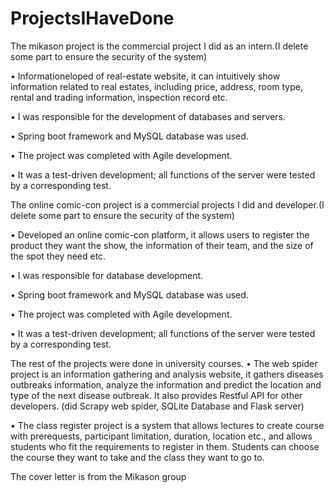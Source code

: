 # ProjectsIHaveDone
The mikason project is the commercial project I did as an intern.(I delete some part to ensure the security of the system)

  • Informationeloped of real-estate website, it can intuitively show information related to real estates, including price, 
    address, room type, rental and trading information, inspection record etc.

  • I was responsible for the development of databases and servers.

  • Spring boot framework and MySQL database was used.

  • The project was completed with Agile development.

  • It was a test-driven development; all functions of the server were tested by a corresponding test.


The online comic-con project is a commercial projects I did and developer.(I delete some part to ensure the security of the system)

 • Developed an online comic-con platform, it allows users to register the product they want the show, the information of their team, and the size of the spot they need etc.

 • I was responsible for database development.

 • Spring boot framework and MySQL database was used.

 • The project was completed with Agile development.

 • It was a test-driven development; all functions of the server were tested by a corresponding test.



The rest of the projects were done in university courses.
 • The web spider project is an information gathering and analysis website, it gathers diseases outbreaks information, analyze the information and predict the location and      type of the next disease outbreak. It also provides Restful API for other developers. (did Scrapy web spider, SQLite Database and Flask server)
 
 • The class register project is a system that allows lectures to create course with prerequests, participant limitation, duration, location etc., and allows 
   students who fit the requirements to register in them. Students can choose the course they want to take and the class they want to go to.

The cover letter is from the Mikason group
